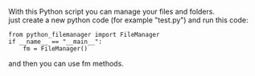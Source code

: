 With this Python script you can manage your files and folders.<br>
just create a new python code (for example "test.py") and run this code:<br>
<p><code>from python_filemanager import FileManager
if __name__ == "__main__":
	fm = FileManager()
</code></p>
and then you can use fm methods.
